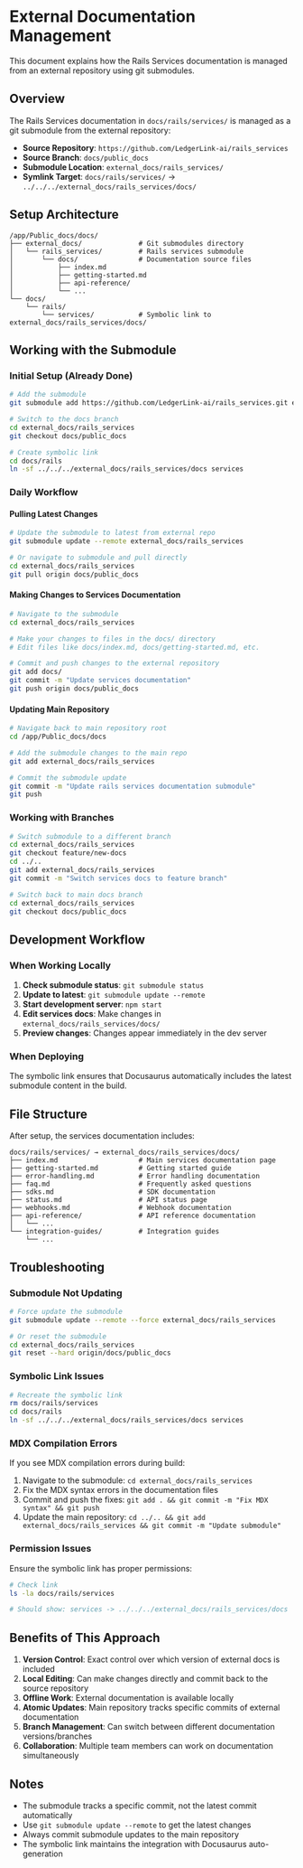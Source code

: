 # External Documentation Management

This document explains how the Rails Services documentation is managed from an external repository using git submodules.

## Overview

The Rails Services documentation in `docs/rails/services/` is managed as a git submodule from the external repository:
- **Source Repository**: `https://github.com/LedgerLink-ai/rails_services`
- **Source Branch**: `docs/public_docs`
- **Submodule Location**: `external_docs/rails_services/`
- **Symlink Target**: `docs/rails/services/` → `../../../external_docs/rails_services/docs/`

## Setup Architecture

```
/app/Public_docs/docs/
├── external_docs/              # Git submodules directory
│   └── rails_services/         # Rails services submodule
│       └── docs/               # Documentation source files
│           ├── index.md
│           ├── getting-started.md
│           ├── api-reference/
│           └── ...
└── docs/
    └── rails/
        └── services/           # Symbolic link to external_docs/rails_services/docs/
```

## Working with the Submodule

### Initial Setup (Already Done)

```bash
# Add the submodule
git submodule add https://github.com/LedgerLink-ai/rails_services.git external_docs/rails_services

# Switch to the docs branch
cd external_docs/rails_services
git checkout docs/public_docs

# Create symbolic link
cd docs/rails
ln -sf ../../../external_docs/rails_services/docs services
```

### Daily Workflow

#### Pulling Latest Changes

```bash
# Update the submodule to latest from external repo
git submodule update --remote external_docs/rails_services

# Or navigate to submodule and pull directly
cd external_docs/rails_services
git pull origin docs/public_docs
```

#### Making Changes to Services Documentation

```bash
# Navigate to the submodule
cd external_docs/rails_services

# Make your changes to files in the docs/ directory
# Edit files like docs/index.md, docs/getting-started.md, etc.

# Commit and push changes to the external repository
git add docs/
git commit -m "Update services documentation"
git push origin docs/public_docs
```

#### Updating Main Repository

```bash
# Navigate back to main repository root
cd /app/Public_docs/docs

# Add the submodule changes to the main repo
git add external_docs/rails_services

# Commit the submodule update
git commit -m "Update rails services documentation submodule"
git push
```

### Working with Branches

```bash
# Switch submodule to a different branch
cd external_docs/rails_services
git checkout feature/new-docs
cd ../..
git add external_docs/rails_services
git commit -m "Switch services docs to feature branch"

# Switch back to main docs branch
cd external_docs/rails_services
git checkout docs/public_docs
```

## Development Workflow

### When Working Locally

1. **Check submodule status**: `git submodule status`
2. **Update to latest**: `git submodule update --remote`
3. **Start development server**: `npm start`
4. **Edit services docs**: Make changes in `external_docs/rails_services/docs/`
5. **Preview changes**: Changes appear immediately in the dev server

### When Deploying

The symbolic link ensures that Docusaurus automatically includes the latest submodule content in the build.

## File Structure

After setup, the services documentation includes:

```
docs/rails/services/ → external_docs/rails_services/docs/
├── index.md                    # Main services documentation page
├── getting-started.md          # Getting started guide
├── error-handling.md           # Error handling documentation
├── faq.md                      # Frequently asked questions
├── sdks.md                     # SDK documentation
├── status.md                   # API status page
├── webhooks.md                 # Webhook documentation
├── api-reference/              # API reference documentation
│   └── ...
└── integration-guides/         # Integration guides
    └── ...
```

## Troubleshooting

### Submodule Not Updating

```bash
# Force update the submodule
git submodule update --remote --force external_docs/rails_services

# Or reset the submodule
cd external_docs/rails_services
git reset --hard origin/docs/public_docs
```

### Symbolic Link Issues

```bash
# Recreate the symbolic link
rm docs/rails/services
cd docs/rails
ln -sf ../../../external_docs/rails_services/docs services
```

### MDX Compilation Errors

If you see MDX compilation errors during build:
1. Navigate to the submodule: `cd external_docs/rails_services`
2. Fix the MDX syntax errors in the documentation files
3. Commit and push the fixes: `git add . && git commit -m "Fix MDX syntax" && git push`
4. Update the main repository: `cd ../.. && git add external_docs/rails_services && git commit -m "Update submodule"`

### Permission Issues

Ensure the symbolic link has proper permissions:
```bash
# Check link
ls -la docs/rails/services

# Should show: services -> ../../../external_docs/rails_services/docs
```

## Benefits of This Approach

1. **Version Control**: Exact control over which version of external docs is included
2. **Local Editing**: Can make changes directly and commit back to the source repository
3. **Offline Work**: External documentation is available locally
4. **Atomic Updates**: Main repository tracks specific commits of external documentation
5. **Branch Management**: Can switch between different documentation versions/branches
6. **Collaboration**: Multiple team members can work on documentation simultaneously

## Notes

- The submodule tracks a specific commit, not the latest commit automatically
- Use `git submodule update --remote` to get the latest changes
- Always commit submodule updates to the main repository
- The symbolic link maintains the integration with Docusaurus auto-generation
